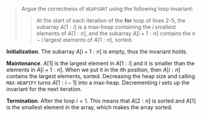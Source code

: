 > Argue the correctness of `HEAPSORT` using the following loop invariant:
>
> > At the start of each iteration of the **for** loop of lines 2-5, the
> > subarray $A[1 : i]$ is a max-heap containing the $i$ smallest elements of
> > $A[1 : n]$, and the subarray $A[i + 1 : n]$ contains the $n - i$ largest
> > elements of $A[1 : n]$, sorted.

**Initialization**. The subarray $A[i + 1 : n]$ is empty, thus the invariant
holds.

**Maintenance**. $A[1]$ is the largest element in $A[1 : i]$ and it is smaller
than the elements in $A[i + 1 : n]$. When we put it in the $i$th position, then
$A[i : n]$ contains the largest elements, sorted. Decreasing the heap size and
calling `MAX-HEAPIFY` turns $A[1 : i-1]$ into a max-heap. Decrementing $i$ sets
up the invariant for the next iteration.

**Termination**. After the loop $i = 1$. This means that $A[2 : n]$ is sorted
and $A[1]$ is the smallest element in the array, which makes the array sorted.
